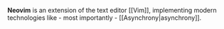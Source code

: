 **Neovim** is an extension of the text editor [[Vim]], implementing modern technologies like - most importantly - [[Asynchrony|asynchrony]].